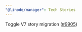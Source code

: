 ```yaml
---
"@linode/manager": Tech Stories
---
```


Toggle V7 story migration ([#9905](https://github.com/linode/manager/pull/9905))
